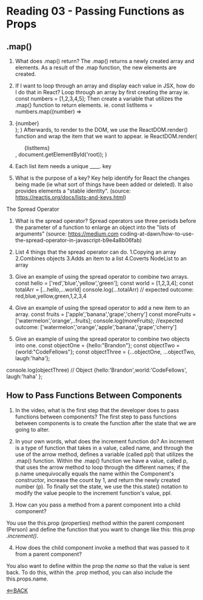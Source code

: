 # Reading 03 - Passing Functions as Props

## .map()

1. What does .map() return?
  The .map() returns a newly created array and elements. As a result of the .map function, the new elements are created.

2. If I want to loop through an array and display each value in JSX, how do I do that in React?
  Loop through an array by first creating the array
    ie. const numbers = [1,2,3,4,5];
  Then create a variable that utilizes the .map() function to return elements.
    ie. const listItems = numbers.map((number) => <li>{number}</li>); )
  Afterwards, to render to the DOM, we use the ReactDOM.render() function and wrap the item that we want to appear.
    ie ReactDOM.render(<ul>{listItems}</ul>, document.getElementById('root)); )

3. Each list item needs a unique ____.
  key

4. What is the purpose of a key?
  Key help identify for React the changes being made (ie what sort of things have been added or deleted). It also provides elements a "stable identity". (source: https://reactjs.org/docs/lists-and-keys.html)

The Spread Operator

1. What is the spread operator?
  Spread operators use three periods before the parameter of a function to enlarge an object into the "lists of arguments" (source: https://medium.com coding-at-dawn/how-to-use-the-spread-operator-in-javascript-b9e4a8b06fab)
2. List 4 things that the spread operator can do.
  1.Copying an array
  2.Combines objects
  3.Adds an item to a list
  4.Coverts NodeList to an array

3. Give an example of using the spread operator to combine two arrays.
  const hello = ['red','blue','yellow','green'];
  const world = [1,2,3,4];
  const totalArr = [...hello,...world]
  console.log(...totalArr)
  // expected outcome: red,blue,yellow,green,1,2,3,4

4. Give an example of using the spread operator to add a new item to an array.
  const fruits = ['apple','banana','grape','cherry']
  const moreFruits = ['watermelon','orange',..fruits];
  console.log(moreFruits);
  //expected outcome: ['watermelon','orange','apple','banana','grape','cherry']

5. Give an example of using the spread operator to combine two objects into one.
  const objectOne = {hello:"Brandon"};
  const objectTwo = {world:"CodeFellows"};
  const objectThree = {...objectOne, ...objectTwo, laugh:'haha'};
  
  console.log(objectThree) // Object {hello:'Brandon',world:'CodeFellows', laugh:'haha' };

## How to Pass Functions Between Components

1. In the video, what is the first step that the developer does to pass functions between components?
  The first step to pass functions between components is to create the function after the state that we are going to alter.

2. In your own words, what does the increment function do?
  An increment is a type of function that takes in a value, called name, and through the use of the arrow method, defines a variable (called ppl) that utilizes the .map() function. Within the .map() function we have a value, called p, that uses the arrow method to loop through the different names; if the p.name unequivocally equals the name within the Component's constructor, increase the count by 1, and return the newly created number (p). To finally set the state, we use the this.state() notation to modify the value people to the increment function's value, ppl.

3. How can you pass a method from a parent component into a child component?

  You use the this.prop (properties) method within the parent component (Person) and define the function that you want to change like this: this.prop *.increment()*.

4. How does the child component invoke a method that was passed to it from a parent component?

  You also want to define within the prop the *name* so that the value is sent back. To do this, within the .prop method, you can also include the this.props.name.

[<==BACK](README.md)
